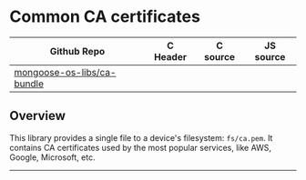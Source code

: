 # Common CA certificates
| Github Repo | C Header | C source  | JS source |
| ----------- | -------- | --------  | ----------------- |
| [mongoose-os-libs/ca-bundle](https://github.com/mongoose-os-libs/ca-bundle) | &nbsp; | &nbsp;  | &nbsp;         |



## Overview

This library provides a single file to a device's filesystem: `fs/ca.pem`.
It contains CA certificates used by the most popular services, like
AWS, Google, Microsoft, etc.


 ----- 
